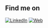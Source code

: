 ## Find me on
[![LinkedIn](https://img.shields.io/badge/LinkedIn-Andrés_C._Núñez-0077B5?style=for-the-badge&logo=linkedin&logoColor=white&labelColor=101010)](https://www.linkedin.com/in/andresnunezg)
[![Web](https://img.shields.io/badge/Web-cunez.netlify.app-14a1f0?style=for-the-badge&logo=dev.to&logoColor=white&labelColor=101010)](https://cnunez.netlify.app/)
